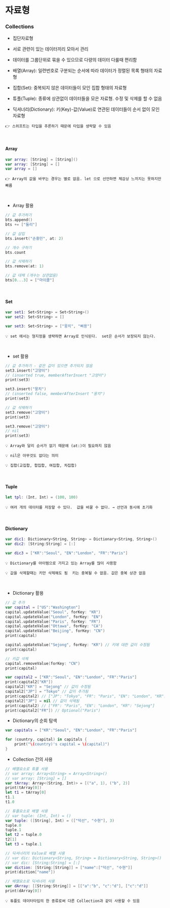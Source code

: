 # 자료형
### Collections

- 집단자료형
- 서로 관련이 있는 데이터끼리 모아서 관리
- 데이터를 그룹단위로 묶을 수 있으므로 다량의 데이터 다룰때 편리함

- 배열(Array): 일련번호로 구분되는 순서에 따라 데이터가 정렬된 목록 형태의 자료형
- 집합(Set): 중복되지 않은 데이터들이 모인 집합 형태의 자료형
- 튜플(Tuple): 종류에 상관없이 데이터들을 모은 자료형. 수정 및 삭제를 할 수 없음
- 딕셔너리(Dictionary): 키(Key)-값(Value)로 연관된 데이터들이 순서 없이 모인 자료형


`👉 스위프트는 타입을 추론하기 때문에 타입을 생략할 수 있음`

</br>

#### **Array**

```swift
var array: [String] = [String]()
var array: [String] = []
var array = []
```

`👉 Array의 값을 바꾸는 경우는 별로 없음. let 으로 선언하면 체감상 느끼지는 못하지만 빠름`

</br>


- Array 활용

```swift
// 값 추가하기
bts.append()
bts += ["둘리"]

// 값 삽입
bts.insert("손흥민", at: 2)

// 개수 구하기
bts.count

// 값 삭제하기
bts.remove(at: 1)

// 값 대체 (개수는 상관없음)
bts[0...3] = ["마이콜"]
```
</br>


#### **Set**

```swift
var set1: Set<String> = Set<String>()
var set2: Set<String> = []

var set3: Set<String> = ["뭉치", "삐용"]
```


`💡 set 에서는 형지정을 생략하면 Array로 인식된다. 
set은 순서가 보장되지 않는다.`

</br>

- set 활용

```swift
// 값 추가하기 - 같은 값이 있으면 추가되지 않음
set3.insert("고양이")
// (inserted true, memberAfterInsert "고양이")
print(set3)

set3.insert("뭉치")
// (inserted false, memberAfterInsert "뭉치")
print(set3)

// 값 삭제하기
set3.remove("고양이")
print(set3)

set3.remove("고양이")
// nil
print(set3)
```


`💡 Array와 달리 순서가 없기 때문에 (at:)이 필요하지 않음`

`💡 nil은 아무것도 없다는 의미`

`💡 집합(교집합, 합집합, 여집합, 차집합)`

</br>

#### **Tuple**

```swift
let tpl: (Int, Int) = (100, 100)
```


`💡 여러 개의 데이터를 저장할 수 있다. 
값을 바꿀 수 없다. → 선언과 동시에 초기화`

</br>

#### **Dictionary**

```swift
var dic1: Dictionary<String, String> = Dictionary<String, String>()
var dic2: [String:String] = [:]

var dic3 = ["KR":"Seoul", "EN":"London", "FR":"Paris"]
```


`💡 Dictionary를 아이템으로 가지고 있는 Array를 많이 사용함`

`💡 값을 삭제할때는 키만 삭제해도 됨 
키는 중복될 수 없음. 값은 중복 상관 없음`

</br>

- Dictionary 활용

```swift
// 값 추가 
var capital = ["US":"Washington"]
capital.updateValue("Seoul", forKey: "KR")
capital.updateValue("London", forKey: "EN")
capital.updateValue("Paris", forKey: "FR")
capital.updateValue("Ottawa", forKey: "CA")
capital.updateValue("Beijing", forKey: "CN")
print(capital)

capital.updateValue("Sejong", forKey: "KR") // 키에 대한 값이 수정됨
print(capital)

// 키값 삭제
capital.removeValue(forKey: "CN")
print(capital)
```

```swift
var capital2 = ["KR":"Seoul", "EN":"London", "FR":"Paris"]
print(capital2["KR"])
capital2["KR"] = "Sejong" // 값이 수정됨
capital2["JP"] = "Tokyo" // 값이 추가됨 
print(capital2) // ["JP": "Tokyo", "FR": "Paris", "EN": "London", "KR": "Sejong"]
capital2["JP"] = nil // 값이 삭제됨
print(capital2) // ["FR": "Paris", "EN": "London", "KR": "Sejong"]
print(capital2["FR"]) // Optional("Paris")
```

- Dictionary의 순회 탐색

```swift
var capitals = ["KR":"Seoul", "EN":"London", "FR":"Paris"]

for (country, capital) in capitals {
    print("\(country)'s capital = \(capital)")
}
```

- Collection 간의 사용

```swift
// 배열요소로 튜플 사용
// var array: Array<String> = Array<String>()
// var array: [String] = []
var tArray: Array<(String, Int)> = [("a", 1), ("b", 2)]
print(tArray[0])
let t1 = tArray[0]
t1.1
t1.0

// 튜플요소로 배열 사용
// var tuple: (Int, Int) = () 
var tuple: ([String], Int) = (["덕선", "수현"], 3)
tuple.0
tuple.1
let t2 = tuple.0
t2[1]
let t3 = tuple.1

// 딕셔너리의 Value로 배열 사용
// var dic: Dictionary<String, String> = Dictionary<String, String>()
// var dic: [String:String] = [:]
var diction: [String:[String]] = ["name":["덕선", "수현"]]
print(diction["name"])

// 배열요소로 딕셔너리 사용
var dArray: [[String:String]] = [["a":"b", "c":"d"], ["c":"d"]]
print(dArray[0])
```


`💡 튜플도 데이터타입의 한 종류로써 다른 Collection과 같이 사용할 수 있음`
